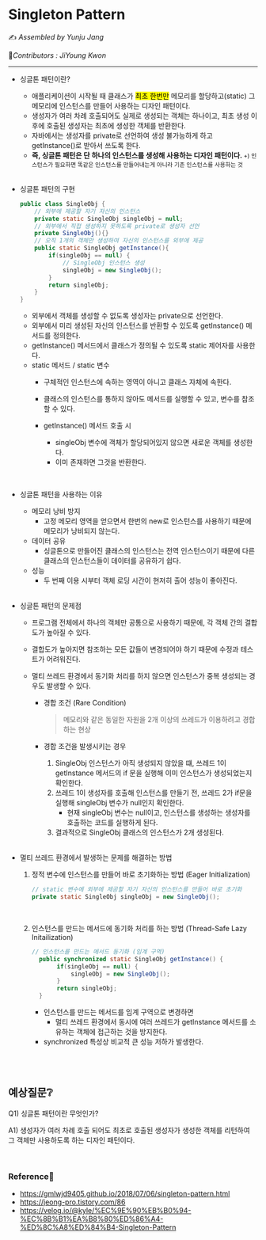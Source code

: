 # Singleton Pattern

:writing_hand: *Assembled by Yunju Jang*

🤝*Contributors : JiYoung Kwon*

<hr>


- 싱글톤 패턴이란?


  - 애플리케이션이 시작될 때 클래스가 <mark>최초 한번만</mark> 메모리를 할당하고(static) 그 메모리에 인스턴스를 만들어 사용하는 디자인 패턴이다.
  - 생성자가 여러 차례 호출되어도 실제로 생성되는 객체는 하나이고, 최초 생성 이후에 호출된 생성자는 최초에 생성한 객체를 반환한다.
  - 자바에서는 생성자를 private로 선언하여 생성 불가능하게 하고 getInstance()로 받아서 쓰도록 한다.
  - <b>즉, 싱글톤 패턴은 단 하나의 인스턴스를 생성해 사용하는 디자인 패턴이다. </b>
    <small>+) 인스턴스가 필요하면 똑같은 인스턴스를 만들어내는게 아니라 기존 인스턴스를 사용하는 것</small>

  <br/>

- 싱글톤 패턴의 구현

  ```Java
  public class SingleObj {
      // 외부에 제공할 자기 자신의 인스턴스
      private static SingleObj singleObj = null;
      // 외부에서 직접 생성하지 못하도록 private로 생성자 선언
      private SingleObj(){}
      // 오직 1개의 객체만 생성하여 자신의 인스턴스를 외부에 제공
      public static SingleObj getInstance(){
          if(singleObj == null) {
              // SingleObj 인스턴스 생성
              singleObj = new SingleObj();
          }
          return singleObj;
      }
  }
  ```

  - 외부에서 객체를 생성할 수 없도록 생성자는 private으로 선언한다.
  - 외부에서 미리 생성된 자신의 인스턴스를 반환할 수 있도록 getInstance() 메서드를 정의한다.
  - getInstance() 메서드에서 클래스가 정의될 수 있도록 static 제어자를 사용한다.
  - static 메서드 / static 변수
    - 구체적인 인스턴스에 속하는 영역이 아니고 클래스 자체에 속한다.
    - 클래스의 인스턴스를 통하지 않아도 메서드를 실행할 수 있고, 변수를 참조할 수 있다.

    - getInstance() 메서드 호출 시
      - singleObj 변수에 객체가 할당되어있지 않으면 새로운 객체를 생성한다.
      - 이미 존재하면 그것을 반환한다.

<br/>


- 싱글톤 패턴을 사용하는 이유

  - 메모리 낭비 방지
    - 고정 메모리 영역을 얻으면서 한번의 new로 인스턴스를 사용하기 때문에 메모리가 낭비되지 않는다.
  - 데이터 공유
    - 싱글톤으로 만들어진 클래스의 인스턴스는 전역 인스턴스이기 때문에 다른 클래스의 인스턴스들이 데이터를 공유하기 쉽다.
  - 성능
    - 두 번째 이용 시부터 객체 로딩 시간이 현저히 출어 성능이 좋아진다.

  <br/>

- 싱글톤 패턴의 문제점


  - 프로그램 전체에서 하나의 객체만 공통으로 사용하기 때문에, 각 객체 간의 결합도가 높아질 수 있다.

  - 결합도가 높아지면 참조하는 모든 값들이 변경되어야 하기 때문에 수정과 테스트가 어려워진다.

  - 멀티 쓰레드 환경에서 동기화 처리를 하지 않으면 인스턴스가 중복 생성되는 경우도 발생할 수 있다.


    - 경합 조건 (Rare Condition)

      > 메모리와 같은 동일한 자원을 2개 이상의 쓰레드가 이용하려고 경합하는 현상

    - 경합 조건을 발생시키는 경우

      1. SingleObj 인스턴스가 아직 생성되지 않았을 떄, 쓰레드 1이 getInstance 메서드의 if 문을 실행해 이미 인스턴스가 생성되었는지 확인한다.
      2. 쓰레드 1이 생성자를 호출해 인스턴스를 만들기 전, 쓰레드 2가 if문을 실행해 singleObj 변수가 null인지 확인한다.
         - 현재 singleObj 변수는 null이고, 인스턴스를 생성하는 생성자를 호출하는 코드를 실행하게 된다.
      3. 결과적으로 SingleObj 클래스의 인스턴스가 2개 생성된다.

  <br/>

- 멀티 쓰레드 환경에서 발생하는 문제를 해결하는 방법

  1. 정적 변수에 인스턴스를 만들어 바로 초기화하는 방법 (Eager Initialization)

     ``` Java
     // static 변수에 외부에 제공할 자기 자신의 인스턴스를 만들어 바로 초기화
     private static SingleObj singleObj = new SingleObj();
     ```

       <br/>

  2. 인스턴스를 만드는 메서드에 동기화 처리를 하는 방법 (Thread-Safe Lazy Initailization)

     ``` java
     // 인스턴스를 만드는 메서드 동기화 (임계 구역)
       public synchronized static SingleObj getInstance() {
            if(singleObj == null) {
                singleObj = new SingleObj();
            }
            return singleObj;
       }
     ```

     - 인스턴스를 만드는 메서드를 임계 구역으로 변경하면
       - 멀티 쓰레드 환경에서 동시에 여러 쓰레드가 getInstance 메서드를 소유하는 객체에 접근하는 것을 방지한다.
     - synchronized 특성상 비교적 큰 성능 저하가 발생한다.

<br/>

<br/>

## 예상질문❔

Q1) 싱글톤 패턴이란 무엇인가?

A1) 생성자가 여러 차례 호출 되어도 최초로 호출된 생성자가 생성한 객체를 리턴하여 그 객체만 사용하도록 하는 디자인 패턴이다. 

<br/>

### Reference📖

- https://gmlwjd9405.github.io/2018/07/06/singleton-pattern.html
- https://jeong-pro.tistory.com/86
- https://velog.io/@kyle/%EC%9E%90%EB%B0%94-%EC%8B%B1%EA%B8%80%ED%86%A4-%ED%8C%A8%ED%84%B4-Singleton-Pattern
